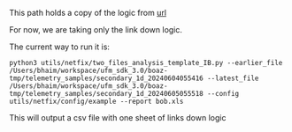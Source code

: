 This path holds a copy of the logic from [url](https://gitlab-master.nvidia.com/ae_networking/phy_layer_utils)

For now, we are taking only the link down logic.

The current way to run it is:
```
python3 utils/netfix/two_files_analysis_template_IB.py --earlier_file /Users/bhaim/workspace/ufm_sdk_3.0/boaz-tmp/telemetry_samples/secondary_1d_20240604055416 --latest_file /Users/bhaim/workspace/ufm_sdk_3.0/boaz-tmp/telemetry_samples/secondary_1d_20240605055518 --config utils/netfix/config/example --report bob.xls
```

This will output a csv file with one sheet of links down logic